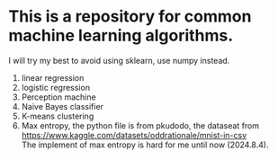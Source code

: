 # This is a repository for common machine learning algorithms.
I will try my best to avoid using sklearn, use numpy instead.
1. linear regression
2. logistic regression
3. Perception machine
4. Naive Bayes classifier
5. K-means clustering
6. Max entropy, the python file is from pkudodo, the dataseat from https://www.kaggle.com/datasets/oddrationale/mnist-in-csv  
The implement of max entropy  is hard for me until now (2024.8.4).

